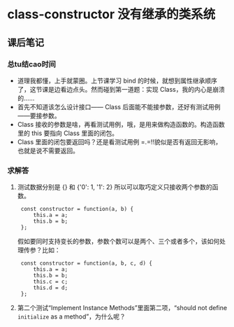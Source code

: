 # class-constructor 没有继承的类系统

## 课后笔记

### 总tu结cao时间

* 道理我都懂，上手就蒙圈。上节课学习 bind 的时候，就想到属性继承顺序了，这节课是边看边点头。然而碰到第一道题：实现 Class，我的内心是崩溃的……
* 首先不知道该怎么设计接口—— Class 后面能不能接参数，还好有测试用例——要接参数。
* Class 接收的参数是啥，再看测试用例，哦，是用来做构造函数的。构造函数里的 this 要指向 Class 里面的闭包。
* Class 里面的闭包要返回吗？还是看测试用例 =.=!!貌似是否有返回无影响，也就是说不需要返回。

### 求解答
1. 测试数据分别是 {} 和 {'0': 1, '1': 2} 所以可以取巧定义只接收两个参数的函数。
        
        const constructor = function(a, b) {
            this.a = a;
            this.b = b;
        };

    假如要同时支持变长的参数，参数个数可以是两个、三个或者多个，该如何处理传参？比如：
        
        const constructor = function(a, b, c, d) {
            this.a = a;
            this.b = b;
            this.c = c;
            this.d = d;
        };


2. 第二个测试“Implement Instance Methods”里面第二项，“should not define `initialize` as a method”，为什么呢？

